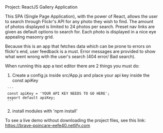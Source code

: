Project: 
ReactJS Gallery Application

This SPA (Single Page Application), with the power of React, allows the user to search through Flickr's API for any photo they wish to find. The amount of photos displayed is limited to 24 photos per search. Preset nav links are given as default options to search for. Each photo is displayed in a nice eye appealing masonry grid.

Because this is an app that fetches data which can be prone to errors on flickr's end, user feedback is a must. Error messages are provided to show what went wrong with the user's search (404 error/ Bad search).

 
When running this app a text editor there are 2 things you must do:
  1.  Create a config.js inside src/App.js and place your api key inside the const apiKey

     ```
     const apiKey = 'YOUR API KEY NEEDS TO GO HERE';
     export default apiKey;
     ```
  2.  install modules with 'npm install'

To see a live demo without downloading the project files, see this link: https://brave-poincare-eefe40.netlify.com
